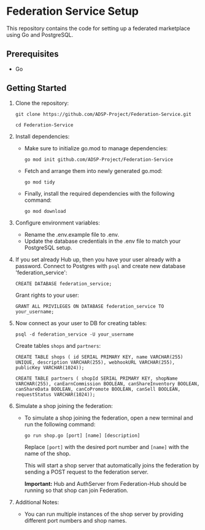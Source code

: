 # Federation Service Setup

This repository contains the code for setting up a federated marketplace using Go and PostgreSQL.

## Prerequisites

- Go

## Getting Started

1. Clone the repository:

   `git clone https://github.com/ADSP-Project/Federation-Service.git`

   `cd Federation-Service`

2. Install dependencies:

   - Make sure to initialize go.mod to manage dependencies:
   
      `go mod init github.com/ADSP-Project/Federation-Service`

   - Fetch and arrange them into newly generated go.mod:
   
      `go mod tidy`

   - Finally, install the required dependencies with the following command:
   
      `go mod download`


3. Configure environment variables:

   - Rename the .env.example file to .env.
   - Update the database credentials in the .env file to match your PostgreSQL setup.

4. If you set already Hub up, then you have your user already with a password. Connect to Postgres with `psql` and create new database 'federation_service':

      `CREATE DATABASE federation_service;`
   
   Grant rights to your user:

      `GRANT ALL PRIVILEGES ON DATABASE federation_service TO your_username;`

5. Now connect as your user to DB for creating tables:
   
      `psql -d federation_service -U your_username`

   Create tables `shops` and `partners`:

      `CREATE TABLE shops ( id SERIAL PRIMARY KEY, name VARCHAR(255) UNIQUE, description VARCHAR(255), webhookURL VARCHAR(255), publicKey VARCHAR(1024));`

      `CREATE TABLE partners ( shopId SERIAL PRIMARY KEY, shopName VARCHAR(255), canEarnCommission BOOLEAN, canShareInventory BOOLEAN, canShareData BOOLEAN, canCoPromote BOOLEAN, canSell BOOLEAN, requestStatus VARCHAR(1024));`

6. Simulate a shop joining the federation:
   - To simulate a shop joining the federation, open a new terminal and run the following command:

     `go run shop.go [port] [name] [description]`

     Replace `[port]` with the desired port number and `[name]` with the name of the shop.

     This will start a shop server that automatically joins the federation by sending a POST request to the federation server.

     **Important:** Hub and AuthServer from Federation-Hub should be running so that shop can join Federation.

7. Additional Notes:
   - You can run multiple instances of the shop server by providing different port numbers and shop names.
